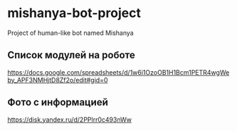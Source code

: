 # mishanya-bot-project
Project of human-like bot named Mishanya

## Список модулей на роботе

https://docs.google.com/spreadsheets/d/1w6i1OzoOB1H1Bcm1PETR4wgWeby_APF3NMHjtD8Zf2o/edit#gid=0


## Фото с информацией 

https://disk.yandex.ru/d/2PPlrr0c493nWw
